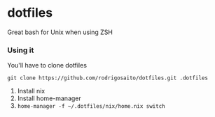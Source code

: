 dotfiles
========

Great bash for Unix when using ZSH

### Using it

You'll have to clone dotfiles

```
git clone https://github.com/rodrigosaito/dotfiles.git .dotfiles
```

1. Install nix
2. Install home-manager
3. `home-manager -f ~/.dotfiles/nix/home.nix switch`
